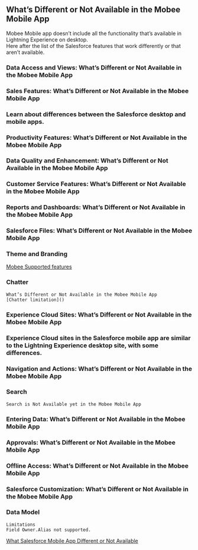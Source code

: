 ## What’s Different or Not Available in the Mobee Mobile App
Mobee Mobile app doesn’t include all the functionality that’s available in Lightning Experience on desktop.    
Here after the list of the Salesforce features that work differently or that aren’t available.

### Data Access and Views: What’s Different or Not Available in the Mobee Mobile App
### Sales Features: What’s Different or Not Available in the Mobee Mobile App
### Learn about differences between the Salesforce desktop and mobile apps.
### Productivity Features: What’s Different or Not Available in the Mobee Mobile App
### Data Quality and Enhancement: What’s Different or Not Available in the Mobee Mobile App
### Customer Service Features: What’s Different or Not Available in the Mobee Mobile App
### Reports and Dashboards: What’s Different or Not Available in the Mobee Mobile App
### Salesforce Files: What’s Different or Not Available in the Mobee Mobile App
### Theme and Branding    
 [Mobee Supported features](https://github.com/jeandaher1/MobeeDocumentation/blob/main/Community%20Supported%20Features.md)
### Chatter    
    What’s Different or Not Available in the Mobee Mobile App   
    [Chatter limitation]()
### Experience Cloud Sites: What’s Different or Not Available in the Mobee Mobile App
### Experience Cloud sites in the Salesforce mobile app are similar to the Lightning Experience desktop site, with some differences.
### Navigation and Actions: What’s Different or Not Available in the Mobee Mobile App
### Search    
    Search is Not Available yet in the Mobee Mobile App
### Entering Data: What’s Different or Not Available in the Mobee Mobile App
### Approvals: What’s Different or Not Available in the Mobee Mobile App
### Offline Access: What’s Different or Not Available in the Mobee Mobile App
### Salesforce Customization: What’s Different or Not Available in the Mobee Mobile App

### Data Model
    Limitations    
    Field Owner.Alias not supported.


[What Salesforce Mobile App Different or Not Available](https://help.salesforce.com/s/articleView?id=sf.limits_mobile_sf1_parent.htm&type=5)    
